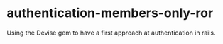 # authentication-members-only-ror
Using the Devise gem to have a first approach at authentication in rails.
